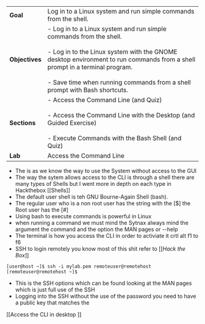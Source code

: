 |                |                                                                                                                                                                                                                                                                                                |
| -------------- | ---------------------------------------------------------------------------------------------------------------------------------------------------------------------------------------------------------------------------------------------------------------------------------------------- |
| **Goal**       | Log in to a Linux system and run simple commands from the shell.                                                                                                                                                                                                                               |
| **Objectives** | - Log in to a Linux system and run simple commands from the shell.<br>    <br>- Log in to the Linux system with the GNOME desktop environment to run commands from a shell prompt in a terminal program.<br>    <br>- Save time when running commands from a shell prompt with Bash shortcuts. |
| **Sections**   | - Access the Command Line (and Quiz)<br>    <br>- Access the Command Line with the Desktop (and Guided Exercise)<br>    <br>- Execute Commands with the Bash Shell (and Quiz)                                                                                                                  |
| **Lab**        | Access the Command Line                                                                                                                                                                                                                                                                        |



- The is as we know the way to use the System without access to the GUI 
- The way the sytem allows access to the CLI is through a shell there are many types of Shells but I went more in depth on each type in Hackthebox [[Shells]]
- The default user shell is teh GNU Bourne-Again Shell (bash). 
- The regular user who is a non root user has the string with the [$] the Root user has the [#]
- Using bash to execute commands is powerful in Linux 
- when running a command we must mind the Sytnax always mind the argument the command and the option the MAN pages or --help
- The terminal is how you access the CLI in order to activiate it crtl alt f1 to f6 
- SSH to login remotely you know most of this shit refer to [[_Hack the Box_]]
```Shell
[user@host ~]$ ssh -i mylab.pem remoteuser@remotehost
[remoteuser@remotehost ~]$
```
- This is the SSH options which can be found looking at the MAN pages which is just full use of the SSH
- Logging into the SSH without the use of the password you need to have a public key that matches the 

[[Access the CLI in desktop ]]

